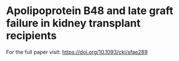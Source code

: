 # Apolipoprotein B48 and late graft failure in kidney transplant recipients  
For the full paper visit:  https://doi.org/10.1093/ckj/sfae289
